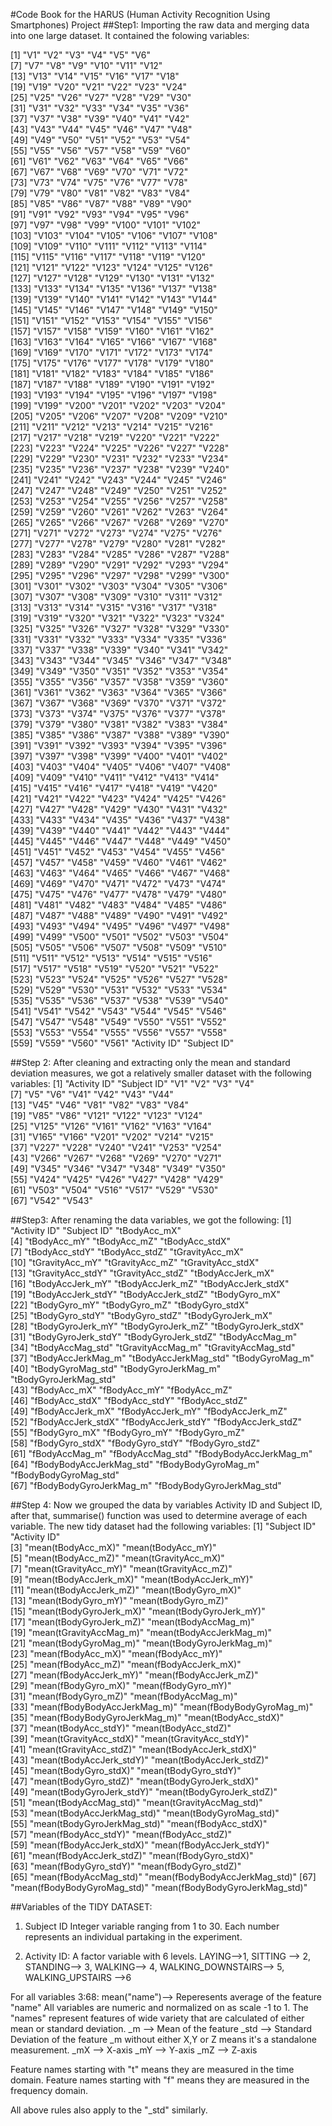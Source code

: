 #Code Book for the HARUS (Human Activity Recognition Using Smartphones) Project
##Step1:
Importing the raw data and merging data into one large dataset.
It contained the folowing variables:

  [1] "V1"          "V2"          "V3"          "V4"          "V5"          "V6"         
  [7] "V7"          "V8"          "V9"          "V10"         "V11"         "V12"        
 [13] "V13"         "V14"         "V15"         "V16"         "V17"         "V18"        
 [19] "V19"         "V20"         "V21"         "V22"         "V23"         "V24"        
 [25] "V25"         "V26"         "V27"         "V28"         "V29"         "V30"        
 [31] "V31"         "V32"         "V33"         "V34"         "V35"         "V36"        
 [37] "V37"         "V38"         "V39"         "V40"         "V41"         "V42"        
 [43] "V43"         "V44"         "V45"         "V46"         "V47"         "V48"        
 [49] "V49"         "V50"         "V51"         "V52"         "V53"         "V54"        
 [55] "V55"         "V56"         "V57"         "V58"         "V59"         "V60"        
 [61] "V61"         "V62"         "V63"         "V64"         "V65"         "V66"        
 [67] "V67"         "V68"         "V69"         "V70"         "V71"         "V72"        
 [73] "V73"         "V74"         "V75"         "V76"         "V77"         "V78"        
 [79] "V79"         "V80"         "V81"         "V82"         "V83"         "V84"        
 [85] "V85"         "V86"         "V87"         "V88"         "V89"         "V90"        
 [91] "V91"         "V92"         "V93"         "V94"         "V95"         "V96"        
 [97] "V97"         "V98"         "V99"         "V100"        "V101"        "V102"       
[103] "V103"        "V104"        "V105"        "V106"        "V107"        "V108"       
[109] "V109"        "V110"        "V111"        "V112"        "V113"        "V114"       
[115] "V115"        "V116"        "V117"        "V118"        "V119"        "V120"       
[121] "V121"        "V122"        "V123"        "V124"        "V125"        "V126"       
[127] "V127"        "V128"        "V129"        "V130"        "V131"        "V132"       
[133] "V133"        "V134"        "V135"        "V136"        "V137"        "V138"       
[139] "V139"        "V140"        "V141"        "V142"        "V143"        "V144"       
[145] "V145"        "V146"        "V147"        "V148"        "V149"        "V150"       
[151] "V151"        "V152"        "V153"        "V154"        "V155"        "V156"       
[157] "V157"        "V158"        "V159"        "V160"        "V161"        "V162"       
[163] "V163"        "V164"        "V165"        "V166"        "V167"        "V168"       
[169] "V169"        "V170"        "V171"        "V172"        "V173"        "V174"       
[175] "V175"        "V176"        "V177"        "V178"        "V179"        "V180"       
[181] "V181"        "V182"        "V183"        "V184"        "V185"        "V186"       
[187] "V187"        "V188"        "V189"        "V190"        "V191"        "V192"       
[193] "V193"        "V194"        "V195"        "V196"        "V197"        "V198"       
[199] "V199"        "V200"        "V201"        "V202"        "V203"        "V204"       
[205] "V205"        "V206"        "V207"        "V208"        "V209"        "V210"       
[211] "V211"        "V212"        "V213"        "V214"        "V215"        "V216"       
[217] "V217"        "V218"        "V219"        "V220"        "V221"        "V222"       
[223] "V223"        "V224"        "V225"        "V226"        "V227"        "V228"       
[229] "V229"        "V230"        "V231"        "V232"        "V233"        "V234"       
[235] "V235"        "V236"        "V237"        "V238"        "V239"        "V240"       
[241] "V241"        "V242"        "V243"        "V244"        "V245"        "V246"       
[247] "V247"        "V248"        "V249"        "V250"        "V251"        "V252"       
[253] "V253"        "V254"        "V255"        "V256"        "V257"        "V258"       
[259] "V259"        "V260"        "V261"        "V262"        "V263"        "V264"       
[265] "V265"        "V266"        "V267"        "V268"        "V269"        "V270"       
[271] "V271"        "V272"        "V273"        "V274"        "V275"        "V276"       
[277] "V277"        "V278"        "V279"        "V280"        "V281"        "V282"       
[283] "V283"        "V284"        "V285"        "V286"        "V287"        "V288"       
[289] "V289"        "V290"        "V291"        "V292"        "V293"        "V294"       
[295] "V295"        "V296"        "V297"        "V298"        "V299"        "V300"       
[301] "V301"        "V302"        "V303"        "V304"        "V305"        "V306"       
[307] "V307"        "V308"        "V309"        "V310"        "V311"        "V312"       
[313] "V313"        "V314"        "V315"        "V316"        "V317"        "V318"       
[319] "V319"        "V320"        "V321"        "V322"        "V323"        "V324"       
[325] "V325"        "V326"        "V327"        "V328"        "V329"        "V330"       
[331] "V331"        "V332"        "V333"        "V334"        "V335"        "V336"       
[337] "V337"        "V338"        "V339"        "V340"        "V341"        "V342"       
[343] "V343"        "V344"        "V345"        "V346"        "V347"        "V348"       
[349] "V349"        "V350"        "V351"        "V352"        "V353"        "V354"       
[355] "V355"        "V356"        "V357"        "V358"        "V359"        "V360"       
[361] "V361"        "V362"        "V363"        "V364"        "V365"        "V366"       
[367] "V367"        "V368"        "V369"        "V370"        "V371"        "V372"       
[373] "V373"        "V374"        "V375"        "V376"        "V377"        "V378"       
[379] "V379"        "V380"        "V381"        "V382"        "V383"        "V384"       
[385] "V385"        "V386"        "V387"        "V388"        "V389"        "V390"       
[391] "V391"        "V392"        "V393"        "V394"        "V395"        "V396"       
[397] "V397"        "V398"        "V399"        "V400"        "V401"        "V402"       
[403] "V403"        "V404"        "V405"        "V406"        "V407"        "V408"       
[409] "V409"        "V410"        "V411"        "V412"        "V413"        "V414"       
[415] "V415"        "V416"        "V417"        "V418"        "V419"        "V420"       
[421] "V421"        "V422"        "V423"        "V424"        "V425"        "V426"       
[427] "V427"        "V428"        "V429"        "V430"        "V431"        "V432"       
[433] "V433"        "V434"        "V435"        "V436"        "V437"        "V438"       
[439] "V439"        "V440"        "V441"        "V442"        "V443"        "V444"       
[445] "V445"        "V446"        "V447"        "V448"        "V449"        "V450"       
[451] "V451"        "V452"        "V453"        "V454"        "V455"        "V456"       
[457] "V457"        "V458"        "V459"        "V460"        "V461"        "V462"       
[463] "V463"        "V464"        "V465"        "V466"        "V467"        "V468"       
[469] "V469"        "V470"        "V471"        "V472"        "V473"        "V474"       
[475] "V475"        "V476"        "V477"        "V478"        "V479"        "V480"       
[481] "V481"        "V482"        "V483"        "V484"        "V485"        "V486"       
[487] "V487"        "V488"        "V489"        "V490"        "V491"        "V492"       
[493] "V493"        "V494"        "V495"        "V496"        "V497"        "V498"       
[499] "V499"        "V500"        "V501"        "V502"        "V503"        "V504"       
[505] "V505"        "V506"        "V507"        "V508"        "V509"        "V510"       
[511] "V511"        "V512"        "V513"        "V514"        "V515"        "V516"       
[517] "V517"        "V518"        "V519"        "V520"        "V521"        "V522"       
[523] "V523"        "V524"        "V525"        "V526"        "V527"        "V528"       
[529] "V529"        "V530"        "V531"        "V532"        "V533"        "V534"       
[535] "V535"        "V536"        "V537"        "V538"        "V539"        "V540"       
[541] "V541"        "V542"        "V543"        "V544"        "V545"        "V546"       
[547] "V547"        "V548"        "V549"        "V550"        "V551"        "V552"       
[553] "V553"        "V554"        "V555"        "V556"        "V557"        "V558"       
[559] "V559"        "V560"        "V561"        "Activity ID" "Subject ID" 

##Step 2:
After cleaning and extracting only the mean and standard deviation measures, we got a relatively smaller dataset with the following variables:
 [1] "Activity ID" "Subject ID"  "V1"          "V2"          "V3"          "V4"         
 [7] "V5"          "V6"          "V41"         "V42"         "V43"         "V44"        
[13] "V45"         "V46"         "V81"         "V82"         "V83"         "V84"        
[19] "V85"         "V86"         "V121"        "V122"        "V123"        "V124"       
[25] "V125"        "V126"        "V161"        "V162"        "V163"        "V164"       
[31] "V165"        "V166"        "V201"        "V202"        "V214"        "V215"       
[37] "V227"        "V228"        "V240"        "V241"        "V253"        "V254"       
[43] "V266"        "V267"        "V268"        "V269"        "V270"        "V271"       
[49] "V345"        "V346"        "V347"        "V348"        "V349"        "V350"       
[55] "V424"        "V425"        "V426"        "V427"        "V428"        "V429"       
[61] "V503"        "V504"        "V516"        "V517"        "V529"        "V530"       
[67] "V542"        "V543"       

##Step3:
After renaming the data variables, we got the following:
 [1] "Activity ID"              "Subject ID"               "tBodyAcc_mX"             
 [4] "tBodyAcc_mY"              "tBodyAcc_mZ"              "tBodyAcc_stdX"           
 [7] "tBodyAcc_stdY"            "tBodyAcc_stdZ"            "tGravityAcc_mX"          
[10] "tGravityAcc_mY"           "tGravityAcc_mZ"           "tGravityAcc_stdX"        
[13] "tGravityAcc_stdY"         "tGravityAcc_stdZ"         "tBodyAccJerk_mX"         
[16] "tBodyAccJerk_mY"          "tBodyAccJerk_mZ"          "tBodyAccJerk_stdX"       
[19] "tBodyAccJerk_stdY"        "tBodyAccJerk_stdZ"        "tBodyGyro_mX"            
[22] "tBodyGyro_mY"             "tBodyGyro_mZ"             "tBodyGyro_stdX"          
[25] "tBodyGyro_stdY"           "tBodyGyro_stdZ"           "tBodyGyroJerk_mX"        
[28] "tBodyGyroJerk_mY"         "tBodyGyroJerk_mZ"         "tBodyGyroJerk_stdX"      
[31] "tBodyGyroJerk_stdY"       "tBodyGyroJerk_stdZ"       "tBodyAccMag_m"           
[34] "tBodyAccMag_std"          "tGravityAccMag_m"         "tGravityAccMag_std"      
[37] "tBodyAccJerkMag_m"        "tBodyAccJerkMag_std"      "tBodyGyroMag_m"          
[40] "tBodyGyroMag_std"         "tBodyGyroJerkMag_m"       "tBodyGyroJerkMag_std"    
[43] "fBodyAcc_mX"              "fBodyAcc_mY"              "fBodyAcc_mZ"             
[46] "fBodyAcc_stdX"            "fBodyAcc_stdY"            "fBodyAcc_stdZ"           
[49] "fBodyAccJerk_mX"          "fBodyAccJerk_mY"          "fBodyAccJerk_mZ"         
[52] "fBodyAccJerk_stdX"        "fBodyAccJerk_stdY"        "fBodyAccJerk_stdZ"       
[55] "fBodyGyro_mX"             "fBodyGyro_mY"             "fBodyGyro_mZ"            
[58] "fBodyGyro_stdX"           "fBodyGyro_stdY"           "fBodyGyro_stdZ"          
[61] "fBodyAccMag_m"            "fBodyAccMag_std"          "fBodyBodyAccJerkMag_m"   
[64] "fBodyBodyAccJerkMag_std"  "fBodyBodyGyroMag_m"       "fBodyBodyGyroMag_std"    
[67] "fBodyBodyGyroJerkMag_m"   "fBodyBodyGyroJerkMag_std"


##Step 4:
Now we grouped the data by variables Activity ID and Subject ID, after that, summarise() function was used to determine average of each variable. The new tidy dataset had the following variables:
 [1] "Subject ID"                     "Activity ID"                   
 [3] "mean(tBodyAcc_mX)"              "mean(tBodyAcc_mY)"             
 [5] "mean(tBodyAcc_mZ)"              "mean(tGravityAcc_mX)"          
 [7] "mean(tGravityAcc_mY)"           "mean(tGravityAcc_mZ)"          
 [9] "mean(tBodyAccJerk_mX)"          "mean(tBodyAccJerk_mY)"         
[11] "mean(tBodyAccJerk_mZ)"          "mean(tBodyGyro_mX)"            
[13] "mean(tBodyGyro_mY)"             "mean(tBodyGyro_mZ)"            
[15] "mean(tBodyGyroJerk_mX)"         "mean(tBodyGyroJerk_mY)"        
[17] "mean(tBodyGyroJerk_mZ)"         "mean(tBodyAccMag_m)"           
[19] "mean(tGravityAccMag_m)"         "mean(tBodyAccJerkMag_m)"       
[21] "mean(tBodyGyroMag_m)"           "mean(tBodyGyroJerkMag_m)"      
[23] "mean(fBodyAcc_mX)"              "mean(fBodyAcc_mY)"             
[25] "mean(fBodyAcc_mZ)"              "mean(fBodyAccJerk_mX)"         
[27] "mean(fBodyAccJerk_mY)"          "mean(fBodyAccJerk_mZ)"         
[29] "mean(fBodyGyro_mX)"             "mean(fBodyGyro_mY)"            
[31] "mean(fBodyGyro_mZ)"             "mean(fBodyAccMag_m)"           
[33] "mean(fBodyBodyAccJerkMag_m)"    "mean(fBodyBodyGyroMag_m)"      
[35] "mean(fBodyBodyGyroJerkMag_m)"   "mean(tBodyAcc_stdX)"           
[37] "mean(tBodyAcc_stdY)"            "mean(tBodyAcc_stdZ)"           
[39] "mean(tGravityAcc_stdX)"         "mean(tGravityAcc_stdY)"        
[41] "mean(tGravityAcc_stdZ)"         "mean(tBodyAccJerk_stdX)"       
[43] "mean(tBodyAccJerk_stdY)"        "mean(tBodyAccJerk_stdZ)"       
[45] "mean(tBodyGyro_stdX)"           "mean(tBodyGyro_stdY)"          
[47] "mean(tBodyGyro_stdZ)"           "mean(tBodyGyroJerk_stdX)"      
[49] "mean(tBodyGyroJerk_stdY)"       "mean(tBodyGyroJerk_stdZ)"      
[51] "mean(tBodyAccMag_std)"          "mean(tGravityAccMag_std)"      
[53] "mean(tBodyAccJerkMag_std)"      "mean(tBodyGyroMag_std)"        
[55] "mean(tBodyGyroJerkMag_std)"     "mean(fBodyAcc_stdX)"           
[57] "mean(fBodyAcc_stdY)"            "mean(fBodyAcc_stdZ)"           
[59] "mean(fBodyAccJerk_stdX)"        "mean(fBodyAccJerk_stdY)"       
[61] "mean(fBodyAccJerk_stdZ)"        "mean(fBodyGyro_stdX)"          
[63] "mean(fBodyGyro_stdY)"           "mean(fBodyGyro_stdZ)"          
[65] "mean(fBodyAccMag_std)"          "mean(fBodyBodyAccJerkMag_std)" 
[67] "mean(fBodyBodyGyroMag_std)"     "mean(fBodyBodyGyroJerkMag_std)"

##Variables of the TIDY DATASET:

1. Subject ID
Integer variable ranging from 1 to 30. Each number represents an individual partaking in the experiment. 

2. Activity ID:
A factor variable with 6 levels.
LAYING-->1, SITTING --> 2, STANDING--> 3, WALKING--> 4, WALKING_DOWNSTAIRS--> 5, WALKING_UPSTAIRS -->6

For all variables 3:68:
mean("name")--> Reperesents average of the feature "name"
All variables are numeric and normalized on as scale -1 to 1.
The "names" represent features of wide variety that are calculated of either mean or standard deviation.
_m --> Mean of the feature
_std --> Standard Deviation of the feature
_m without either X,Y or Z means it's a standalone measurement.
_mX --> X-axis
_mY --> Y-axis
_mZ --> Z-axis

Feature names starting with "t" means they are measured in the time domain.
Feature names starting with "f" means they are measured in the frequency domain.

All above rules also apply to the "_std" similarly.